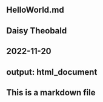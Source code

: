 HelloWorld.md
---
Daisy Theobald
---
2022-11-20
---
output: html_document
---

## This is a markdown file
